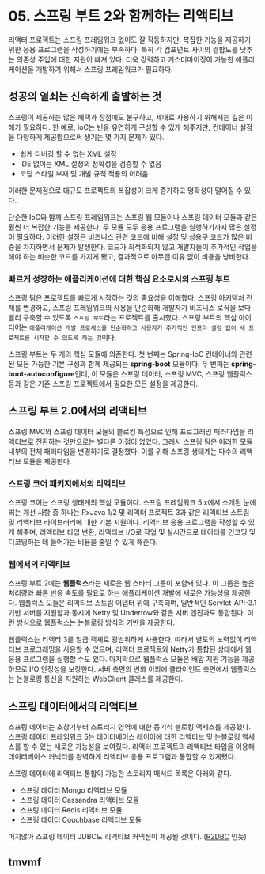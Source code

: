 # 05. 스프링 부트 2와 함께하는 리액티브

리액터 프로젝트는 스프링 프레임워크 없이도 잘 작동하지만, 복잡한 기능을 제공하기 위한 응용 프로그램을 작성하기에는 부족하다. 특히 각 컴포넌트 사이의 결합도를 낮추는 의존성 주입에 대한 지원이 빠져 있다. 더욱 강력하고 커스터마이징이 가능한 애플리케이션을 개발하기 위해서 스프링 프레임워크가 필요하다.

## 성공의 열쇠는 신속하게 출발하는 것

스프링이 제공하는 많은 혜택과 장점에도 불구하고, 제대로 사용하기 위해서는 깊은 이해가 필요하다. 한 예로, IoC는 빈을 유연하게 구성할 수 있게 해주지만, 컨테이너 설정을 다양하게 제공함으로써 생기는 몇 가지 문제가 있다. 

* 쉽게 디버깅 할 수 없는 XML 설정
* IDE 없이는 XML 설정의 정확성을 검증할 수 없음
* 코딩 스타일 부재 및 개발 규칙 적용의 어려움

이러한 문제점으로 대규모 프로젝트의 복잡성이 크게 증가하고 명확성이 떨어질 수 있다.

단순한 IoC와 함께 스프링 프레임워크는 스프링 웹 모듈이나 스프링 데이터 모듈과 같은 훨씬 더 복잡한 기능을 제공한다. 두 모듈 모두 응용 프로그램을 실행하기까지 많은 설정이 필요하다. 이러한 설정은 비즈니스 관련 코드에 비해 설정 및 상용구 코드가 많은 비중을 차지하면서 문제가 발생한다. 코드가 최적화되지 않고 개발자들이 추가적인 작업을 해야 하는 비슷한 코드를 가지게 됐고, 결과적으로 아무런 이유 없이 비용을 낭비한다.

### 빠르게 성장하는 애플리케이션에 대한 핵심 요소로서의 스프링 부트

스프링 팀은 프로젝트를 빠르게 시작하는 것의 중요성을 이해했다. 스프링 아키텍처 전체를 변경하고, 스프링 프레임워크의 사용을 단순화해 개발자가 비즈니스 로직을 보다 빨리 구축할 수 있도록 `스프링 부트`라는 프로젝트를 출시했다. 스프링 부트의 핵심 아이디어는 `애플리케이션 개발 프로세스를 단순화하고 사용자가 추가적인 인프라 설정 없이 새 프로젝트를 시작할 수 있도록 하는 것`이다.

스프링 부트는 두 개의 핵심 모듈에 의존한다. 첫 번째는 Spring-IoC 컨테이너와 관련된 모든 가능한 기본 구성과 함께 제공되는 **spring-boot** 모듈이다. 두 번째는 **spring-boot-autoconfigure**인데, 이 모듈은 스프링 데이터, 스프링 MVC, 스프링 웹플럭스 등과 같은 기존 스프링 프로젝트에서 필요한 모든 설정을 제공한다.

## 스프링 부트 2.0에서의 리액티브

스프링 MVC와 스프링 데이터 모듈의 블로킹 특성으로 인해 프로그래밍 패러다임을 리액티브로 전환하는 것만으로는 별다른 이점이 없었다. 그래서 스프링 팀은 이러한 모듈 내부의 전체 패러다임을 변경하기로 결정했다. 이를 위해 스프링 생태계는 다수의 리액티브 모듈을 제공한다.

### 스프링 코어 패키지에서의 리액티브

스프링 코어는 스프링 생태계의 핵심 모듈이다. 스프링 프레임워크 5.x에서 소개된 눈에 띄는 개선 사항 중 하나는 RxJava 1/2 및 리액터 프로젝트 3과 같은 리액티브 스트림 및 리액티브 라이브러리에 대한 기본 지원이다. 리액티브 응용 프로그램을 작성할 수 있게 해주며, 리액티브 타입 변환, 리액티브 I/O로 작업 및 실시간으로 데이터를 인코딩 및 디코딩하는 데 들어가는 비용을 줄일 수 있게 해준다.

### 웹에서의 리액티브

스프링 부트 2에는 **웹플럭스**라는 새로운 웹 스타터 그룹이 포함돼 있다. 이 그룹은 높은 처리량과 빠른 반응 속도를 필요로 하는 애플리케이션 개발에 새로운 가능성을 제공한다. 웹플럭스 모듈은 리액티브 스트림 어댑터 위에 구축되며, 일반적인 Servlet-API-3.1 기반 서버를 지원함과 동시에 Netty 및 Undertow와 같은 서버 엔진과도 통합된다. 이런 방식으로 웹플럭스는 논블로킹 방식의 기반을 제공한다.

웹플럭스는 리액터 3를 일급 객체로 광범위하게 사용한다. 따라서 별도의 노력없이 리액티브 프로그래밍을 사용할 수 있으며, 리액터 프로젝트와 Netty가 통합된 상태에서 웹 응용 프로그램을 실행할 수도 있다. 마지막으로 웹플럭스 모듈은 배압 지원 기능을 제공하므로 I/O 안정성을 보장한다. 서버 측면의 변화 이외에 클라이언트 측면에서 웹플럭스는 논블로킹 통신을 지원하는 WebClient 클래스를 제공한다.

## 스프링 데이터에서의 리액티브

스프링 데이터는 초창기부터 스토리지 영역에 대한 동기식 블로킹 액세스를 제공했다. 스프링 데이터 프레임워크 5는 데이터베이스 레이어에 대한 리액티브 및 논블로킹 액세스를 할 수 있는 새로운 가능성을 보여줬다. 리액터 프로젝트의 리액티브 타입을 이용해 데이터베이스 커넥터를 완벽하게 리액티브 응용 프로그램과 통합할 수 있게됐다.

스프링 데이터에 리액티브 통합이 가능한 스토리지 메서드 목록은 아래와 같다.

* 스프링 데이터 Mongo 리액티브 모듈
* 스프링 데이터 Cassandra 리액티브 모듈
* 스프링 데이터 Redis 리액티브 모듈
* 스프링 데이터 Couchbase 리액티브 모듈

머지않아 스프링 데이터 JDBC도 리액티브 커넥션이 제공될 것이다. \([R2DBC](https://spring.io/projects/spring-data-r2dbc) 인듯\)

## tmvmf

